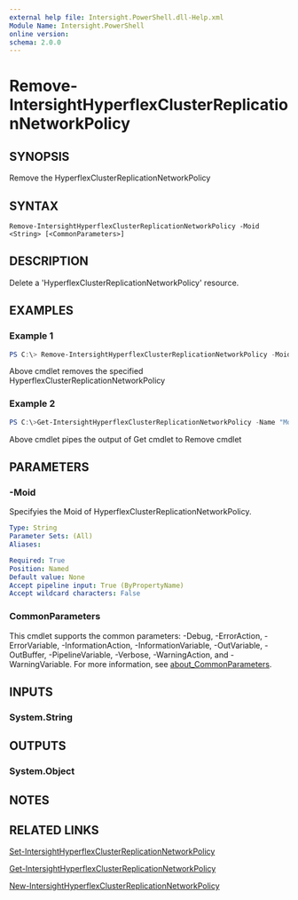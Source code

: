 ```yaml
---
external help file: Intersight.PowerShell.dll-Help.xml
Module Name: Intersight.PowerShell
online version:
schema: 2.0.0
---
```


# Remove-IntersightHyperflexClusterReplicationNetworkPolicy

## SYNOPSIS
Remove the HyperflexClusterReplicationNetworkPolicy

## SYNTAX

```
Remove-IntersightHyperflexClusterReplicationNetworkPolicy -Moid <String> [<CommonParameters>]
```

## DESCRIPTION
Delete a &apos;HyperflexClusterReplicationNetworkPolicy&apos; resource.

## EXAMPLES

### Example 1
```powershell
PS C:\> Remove-IntersightHyperflexClusterReplicationNetworkPolicy -Moid "xxxxxxxxxxxxxxxxxxxxxxxxxxx"
```
Above cmdlet removes the specified HyperflexClusterReplicationNetworkPolicy 

### Example 2
```powershell
PS C:\>Get-IntersightHyperflexClusterReplicationNetworkPolicy -Name "MoName"|  Remove-IntersightHyperflexClusterReplicationNetworkPolicy
```
Above cmdlet pipes the output of Get cmdlet to Remove cmdlet

## PARAMETERS

### -Moid
Specifyies the Moid of HyperflexClusterReplicationNetworkPolicy.

```yaml
Type: String
Parameter Sets: (All)
Aliases:

Required: True
Position: Named
Default value: None
Accept pipeline input: True (ByPropertyName)
Accept wildcard characters: False
```

### CommonParameters
This cmdlet supports the common parameters: -Debug, -ErrorAction, -ErrorVariable, -InformationAction, -InformationVariable, -OutVariable, -OutBuffer, -PipelineVariable, -Verbose, -WarningAction, and -WarningVariable. For more information, see [about_CommonParameters](http://go.microsoft.com/fwlink/?LinkID=113216).

## INPUTS

### System.String

## OUTPUTS

### System.Object
## NOTES

## RELATED LINKS

[Set-IntersightHyperflexClusterReplicationNetworkPolicy](./Set-IntersightHyperflexClusterReplicationNetworkPolicy.md)

[Get-IntersightHyperflexClusterReplicationNetworkPolicy](./Get-IntersightHyperflexClusterReplicationNetworkPolicy.md)

[New-IntersightHyperflexClusterReplicationNetworkPolicy](./New-IntersightHyperflexClusterReplicationNetworkPolicy.md)


